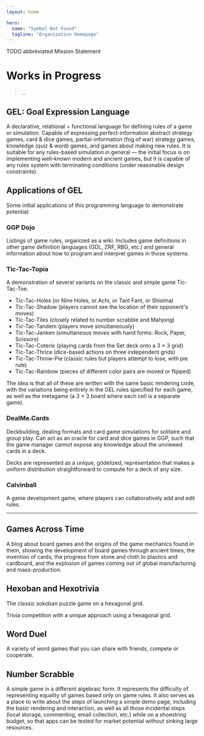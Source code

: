 ```yaml
---
layout: home

hero:
  name: "Symbol Not Found"
  tagline: "Organization Homepage"
---
```


TODO abbreviated Mission Statement

# Works in Progress

> ...

## GEL: Goal Expression Language

A declarative, relational + functional language for defining rules of a game
or simulation.  Capable of expressing perfect-information abstract strategy
games, card &amp; dice games, partial-information (fog of war) strategy games,
knowledge (quiz &amp; word) games, and games about making new rules.  It is
suitable for any rules-based simulation in general &mdash; the initial focus is
on implementing well-known modern and ancient games, but it is capable of any
rules system with terminating conditions (under reasonable design constraints).

## Applications of GEL

Some initial applications of this programming language to demonstrate potential:

### GGP Dojo

Listings of game rules, organized as a wiki.  Includes game definitions in other
game definition languages (GDL, ZRF, RBG, etc.) and general information about
how to program and interpret games in those systems.


### Tic-Tac-Topia

A demonstration of several variants on the classic and simple game Tic-Tac-Toe.

 * Tic-Tac-Holes (or Nine Holes, or Achi, or Tant Fant, or Shisima)
 * Tic-Tac-Shadow (players cannot see the location of their opponent's moves)
 * Tic-Tac-Tiles (closely related to number scrabble and Mahjong)
 * Tic-Tac-Tandem (players move simultaneously)
 * Tic-Tac-Janken (simultaneous moves with hand forms: Rock, Paper, Scissors)
 * Tic-Tac-Coterie (playing cards from the Set deck onto a 3 &times; 3 grid)
 * Tic-Tac-Thrice (dice-based actions on three independent grids)
 * Tic-Tac-Throw-Pie (classic rules but players attempt to lose, with pie rule)
 * Tic-Tac-Rainbow (pieces of different color pairs are moved or flipped)

The idea is that all of these are written with the same basic rendering code,
with the variations being entirely in the GEL rules specified for each game, as
well as the metagame (a 3 &times; 3 board where each cell is a separate game).


### DealMe.Cards

Deckbuilding, dealing formats and card game simulations for solitaire and group
play.  Can act as an oracle for card and dice games in GGP, such that the game
manager cannot expose any knowledge about the unviewed cards in a deck.

Decks are represented as a unique, g&ouml;delized, representation that makes a
uniform distribution straightforward to compute for a deck of any size.  

### Calvinball

A game development game, where players can collaboratively add and edit rules.


---

## Games Across Time

A blog about board games and the origins of the game mechanics found in them,
showing the development of board games through ancient times, the invention of
cards, the progress from stone and cloth to plastics and cardboard, and the
explosion of games coming out of global manufacturing and mass-production.


## Hexoban and Hexotrivia

The classic sokoban puzzle game on a hexagonal grid.

Trivia competition with a unique approach using a hexagonal grid.


## Word Duel

A variety of word games that you can share with friends, compete or cooperate.


## Number Scrabble

A simple game in a different algebraic form.  It represents the difficulty of
representing equality of games based only on game rules.  It also serves as a
place to write about the steps of launching a simple demo page, including the
basic rendering and interaction, as well as all those incidental steps (local
storage, commenting, email collection, etc.) while on a shoestring budget, so
that apps can be tested for market potential without sinking large resources.
